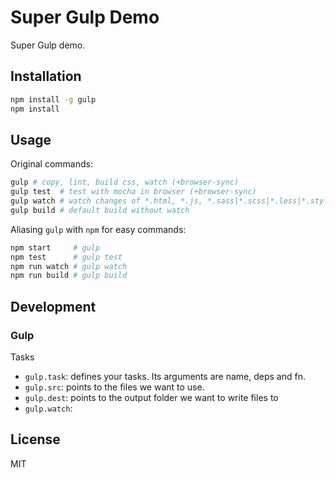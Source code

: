 # Super Gulp Demo

Super Gulp demo.

## Installation

```sh
npm install -g gulp
npm install
```

## Usage

Original commands:

```sh
gulp # copy, lint, build css, watch (+browser-sync)
gulp test  # test with mocha in browser (+browser-sync)
gulp watch # watch changes of *.html, *.js, *.sass|*.scss|*.less|*.styl
gulp build # default build without watch
```

Aliasing `gulp` with `npm` for easy commands:

```sh
npm start     # gulp
npm test      # gulp test
npm run watch # gulp watch
npm run build # gulp build
```

## Development

### Gulp

Tasks

* `gulp.task`: defines your tasks. Its arguments are name, deps and fn.
* `gulp.src`: points to the files we want to use.
* `gulp.dest`: points to the output folder we want to write files to
* `gulp.watch`:

## License

MIT
